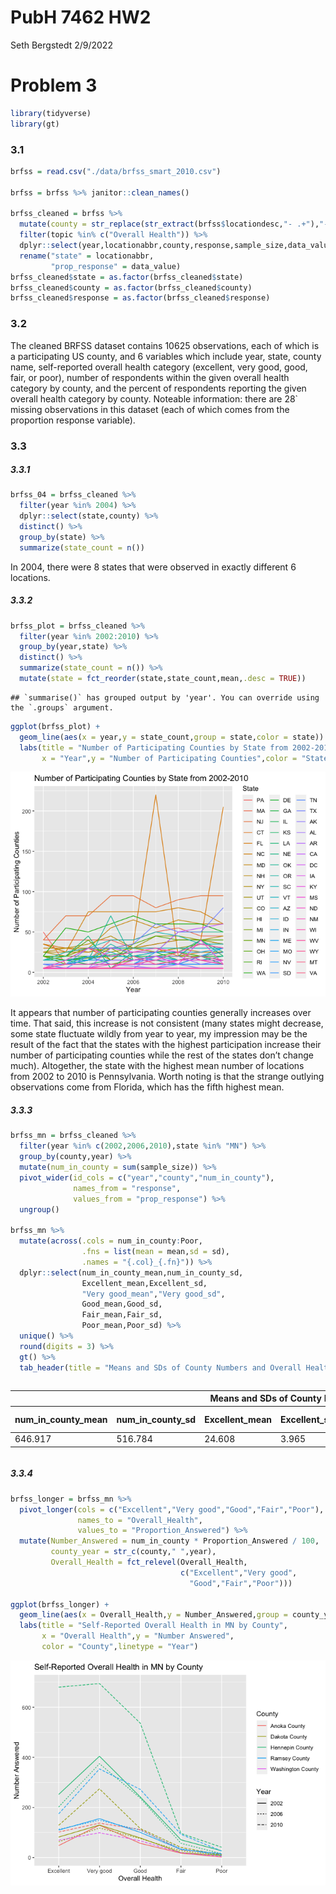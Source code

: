 PubH 7462 HW2
================
Seth Bergstedt
2/9/2022

# Problem 3

``` r
library(tidyverse)
library(gt)
```

### 3.1

``` r
brfss = read.csv("./data/brfss_smart_2010.csv")

brfss = brfss %>% janitor::clean_names()

brfss_cleaned = brfss %>%
  mutate(county = str_replace(str_extract(brfss$locationdesc,"- .+"),"- ","")) %>%
  filter(topic %in% c("Overall Health")) %>%
  dplyr::select(year,locationabbr,county,response,sample_size,data_value) %>%
  rename("state" = locationabbr,
         "prop_response" = data_value) 
brfss_cleaned$state = as.factor(brfss_cleaned$state)
brfss_cleaned$county = as.factor(brfss_cleaned$county)
brfss_cleaned$response = as.factor(brfss_cleaned$response)
```

### 3.2

The cleaned BRFSS dataset contains 10625 observations, each of which is
a participating US county, and 6 variables which include year, state,
county name, self-reported overall health category (excellent, very
good, good, fair, or poor), number of respondents within the given
overall health category by county, and the percent of respondents
reporting the given overall health category by county. Noteable
information: there are 28\` missing observations in this dataset (each
of which comes from the proportion response variable).

### 3.3

##### 3.3.1

``` r
brfss_04 = brfss_cleaned %>%
  filter(year %in% 2004) %>%
  dplyr::select(state,county) %>%
  distinct() %>%
  group_by(state) %>%
  summarize(state_count = n())
```

In 2004, there were 8 states that were observed in exactly different 6
locations.

##### 3.3.2

``` r
brfss_plot = brfss_cleaned %>%
  filter(year %in% 2002:2010) %>%
  group_by(year,state) %>%
  distinct() %>%
  summarize(state_count = n()) %>%
  mutate(state = fct_reorder(state,state_count,mean,.desc = TRUE))
```

    ## `summarise()` has grouped output by 'year'. You can override using the `.groups` argument.

``` r
ggplot(brfss_plot) + 
  geom_line(aes(x = year,y = state_count,group = state,color = state)) + 
  labs(title = "Number of Participating Counties by State from 2002-2010",
       x = "Year",y = "Number of Participating Counties",color = "State")
```

![](pubh7462_hw2_files/figure-gfm/3.3.2-1.png)<!-- -->

It appears that number of participating counties generally increases
over time. That said, this increase is not consistent (many states might
decrease, some state fluctuate wildly from year to year, my impression
may be the result of the fact that the states with the highest
participation increase their number of participating counties while the
rest of the states don’t change much). Altogether, the state with the
highest mean number of locations from 2002 to 2010 is Pennsylvania.
Worth noting is that the strange outlying observations come from
Florida, which has the fifth highest mean.

##### 3.3.3

``` r
brfss_mn = brfss_cleaned %>%
  filter(year %in% c(2002,2006,2010),state %in% "MN") %>%
  group_by(county,year) %>%
  mutate(num_in_county = sum(sample_size)) %>%
  pivot_wider(id_cols = c("year","county","num_in_county"),
              names_from = "response",
              values_from = "prop_response") %>%
  ungroup()

brfss_mn %>%
  mutate(across(.cols = num_in_county:Poor,
                .fns = list(mean = mean,sd = sd),
                .names = "{.col}_{.fn}")) %>%
  dplyr::select(num_in_county_mean,num_in_county_sd,
                Excellent_mean,Excellent_sd,
                "Very good_mean","Very good_sd",
                Good_mean,Good_sd,
                Fair_mean,Fair_sd,
                Poor_mean,Poor_sd) %>%
  unique() %>%
  round(digits = 3) %>%
  gt() %>%
  tab_header(title = "Means and SDs of County Numbers and Overall Health Response Proportions")
```

<div id="clpdugbcgo" style="overflow-x:auto;overflow-y:auto;width:auto;height:auto;">
<style>html {
  font-family: -apple-system, BlinkMacSystemFont, 'Segoe UI', Roboto, Oxygen, Ubuntu, Cantarell, 'Helvetica Neue', 'Fira Sans', 'Droid Sans', Arial, sans-serif;
}

#clpdugbcgo .gt_table {
  display: table;
  border-collapse: collapse;
  margin-left: auto;
  margin-right: auto;
  color: #333333;
  font-size: 16px;
  font-weight: normal;
  font-style: normal;
  background-color: #FFFFFF;
  width: auto;
  border-top-style: solid;
  border-top-width: 2px;
  border-top-color: #A8A8A8;
  border-right-style: none;
  border-right-width: 2px;
  border-right-color: #D3D3D3;
  border-bottom-style: solid;
  border-bottom-width: 2px;
  border-bottom-color: #A8A8A8;
  border-left-style: none;
  border-left-width: 2px;
  border-left-color: #D3D3D3;
}

#clpdugbcgo .gt_heading {
  background-color: #FFFFFF;
  text-align: center;
  border-bottom-color: #FFFFFF;
  border-left-style: none;
  border-left-width: 1px;
  border-left-color: #D3D3D3;
  border-right-style: none;
  border-right-width: 1px;
  border-right-color: #D3D3D3;
}

#clpdugbcgo .gt_title {
  color: #333333;
  font-size: 125%;
  font-weight: initial;
  padding-top: 4px;
  padding-bottom: 4px;
  border-bottom-color: #FFFFFF;
  border-bottom-width: 0;
}

#clpdugbcgo .gt_subtitle {
  color: #333333;
  font-size: 85%;
  font-weight: initial;
  padding-top: 0;
  padding-bottom: 6px;
  border-top-color: #FFFFFF;
  border-top-width: 0;
}

#clpdugbcgo .gt_bottom_border {
  border-bottom-style: solid;
  border-bottom-width: 2px;
  border-bottom-color: #D3D3D3;
}

#clpdugbcgo .gt_col_headings {
  border-top-style: solid;
  border-top-width: 2px;
  border-top-color: #D3D3D3;
  border-bottom-style: solid;
  border-bottom-width: 2px;
  border-bottom-color: #D3D3D3;
  border-left-style: none;
  border-left-width: 1px;
  border-left-color: #D3D3D3;
  border-right-style: none;
  border-right-width: 1px;
  border-right-color: #D3D3D3;
}

#clpdugbcgo .gt_col_heading {
  color: #333333;
  background-color: #FFFFFF;
  font-size: 100%;
  font-weight: normal;
  text-transform: inherit;
  border-left-style: none;
  border-left-width: 1px;
  border-left-color: #D3D3D3;
  border-right-style: none;
  border-right-width: 1px;
  border-right-color: #D3D3D3;
  vertical-align: bottom;
  padding-top: 5px;
  padding-bottom: 6px;
  padding-left: 5px;
  padding-right: 5px;
  overflow-x: hidden;
}

#clpdugbcgo .gt_column_spanner_outer {
  color: #333333;
  background-color: #FFFFFF;
  font-size: 100%;
  font-weight: normal;
  text-transform: inherit;
  padding-top: 0;
  padding-bottom: 0;
  padding-left: 4px;
  padding-right: 4px;
}

#clpdugbcgo .gt_column_spanner_outer:first-child {
  padding-left: 0;
}

#clpdugbcgo .gt_column_spanner_outer:last-child {
  padding-right: 0;
}

#clpdugbcgo .gt_column_spanner {
  border-bottom-style: solid;
  border-bottom-width: 2px;
  border-bottom-color: #D3D3D3;
  vertical-align: bottom;
  padding-top: 5px;
  padding-bottom: 5px;
  overflow-x: hidden;
  display: inline-block;
  width: 100%;
}

#clpdugbcgo .gt_group_heading {
  padding: 8px;
  color: #333333;
  background-color: #FFFFFF;
  font-size: 100%;
  font-weight: initial;
  text-transform: inherit;
  border-top-style: solid;
  border-top-width: 2px;
  border-top-color: #D3D3D3;
  border-bottom-style: solid;
  border-bottom-width: 2px;
  border-bottom-color: #D3D3D3;
  border-left-style: none;
  border-left-width: 1px;
  border-left-color: #D3D3D3;
  border-right-style: none;
  border-right-width: 1px;
  border-right-color: #D3D3D3;
  vertical-align: middle;
}

#clpdugbcgo .gt_empty_group_heading {
  padding: 0.5px;
  color: #333333;
  background-color: #FFFFFF;
  font-size: 100%;
  font-weight: initial;
  border-top-style: solid;
  border-top-width: 2px;
  border-top-color: #D3D3D3;
  border-bottom-style: solid;
  border-bottom-width: 2px;
  border-bottom-color: #D3D3D3;
  vertical-align: middle;
}

#clpdugbcgo .gt_from_md > :first-child {
  margin-top: 0;
}

#clpdugbcgo .gt_from_md > :last-child {
  margin-bottom: 0;
}

#clpdugbcgo .gt_row {
  padding-top: 8px;
  padding-bottom: 8px;
  padding-left: 5px;
  padding-right: 5px;
  margin: 10px;
  border-top-style: solid;
  border-top-width: 1px;
  border-top-color: #D3D3D3;
  border-left-style: none;
  border-left-width: 1px;
  border-left-color: #D3D3D3;
  border-right-style: none;
  border-right-width: 1px;
  border-right-color: #D3D3D3;
  vertical-align: middle;
  overflow-x: hidden;
}

#clpdugbcgo .gt_stub {
  color: #333333;
  background-color: #FFFFFF;
  font-size: 100%;
  font-weight: initial;
  text-transform: inherit;
  border-right-style: solid;
  border-right-width: 2px;
  border-right-color: #D3D3D3;
  padding-left: 12px;
}

#clpdugbcgo .gt_summary_row {
  color: #333333;
  background-color: #FFFFFF;
  text-transform: inherit;
  padding-top: 8px;
  padding-bottom: 8px;
  padding-left: 5px;
  padding-right: 5px;
}

#clpdugbcgo .gt_first_summary_row {
  padding-top: 8px;
  padding-bottom: 8px;
  padding-left: 5px;
  padding-right: 5px;
  border-top-style: solid;
  border-top-width: 2px;
  border-top-color: #D3D3D3;
}

#clpdugbcgo .gt_grand_summary_row {
  color: #333333;
  background-color: #FFFFFF;
  text-transform: inherit;
  padding-top: 8px;
  padding-bottom: 8px;
  padding-left: 5px;
  padding-right: 5px;
}

#clpdugbcgo .gt_first_grand_summary_row {
  padding-top: 8px;
  padding-bottom: 8px;
  padding-left: 5px;
  padding-right: 5px;
  border-top-style: double;
  border-top-width: 6px;
  border-top-color: #D3D3D3;
}

#clpdugbcgo .gt_striped {
  background-color: rgba(128, 128, 128, 0.05);
}

#clpdugbcgo .gt_table_body {
  border-top-style: solid;
  border-top-width: 2px;
  border-top-color: #D3D3D3;
  border-bottom-style: solid;
  border-bottom-width: 2px;
  border-bottom-color: #D3D3D3;
}

#clpdugbcgo .gt_footnotes {
  color: #333333;
  background-color: #FFFFFF;
  border-bottom-style: none;
  border-bottom-width: 2px;
  border-bottom-color: #D3D3D3;
  border-left-style: none;
  border-left-width: 2px;
  border-left-color: #D3D3D3;
  border-right-style: none;
  border-right-width: 2px;
  border-right-color: #D3D3D3;
}

#clpdugbcgo .gt_footnote {
  margin: 0px;
  font-size: 90%;
  padding: 4px;
}

#clpdugbcgo .gt_sourcenotes {
  color: #333333;
  background-color: #FFFFFF;
  border-bottom-style: none;
  border-bottom-width: 2px;
  border-bottom-color: #D3D3D3;
  border-left-style: none;
  border-left-width: 2px;
  border-left-color: #D3D3D3;
  border-right-style: none;
  border-right-width: 2px;
  border-right-color: #D3D3D3;
}

#clpdugbcgo .gt_sourcenote {
  font-size: 90%;
  padding: 4px;
}

#clpdugbcgo .gt_left {
  text-align: left;
}

#clpdugbcgo .gt_center {
  text-align: center;
}

#clpdugbcgo .gt_right {
  text-align: right;
  font-variant-numeric: tabular-nums;
}

#clpdugbcgo .gt_font_normal {
  font-weight: normal;
}

#clpdugbcgo .gt_font_bold {
  font-weight: bold;
}

#clpdugbcgo .gt_font_italic {
  font-style: italic;
}

#clpdugbcgo .gt_super {
  font-size: 65%;
}

#clpdugbcgo .gt_footnote_marks {
  font-style: italic;
  font-weight: normal;
  font-size: 65%;
}
</style>
<table class="gt_table">
  <thead class="gt_header">
    <tr>
      <th colspan="12" class="gt_heading gt_title gt_font_normal gt_bottom_border" style>Means and SDs of County Numbers and Overall Health Response Proportions</th>
    </tr>
    
  </thead>
  <thead class="gt_col_headings">
    <tr>
      <th class="gt_col_heading gt_columns_bottom_border gt_right" rowspan="1" colspan="1">num_in_county_mean</th>
      <th class="gt_col_heading gt_columns_bottom_border gt_right" rowspan="1" colspan="1">num_in_county_sd</th>
      <th class="gt_col_heading gt_columns_bottom_border gt_right" rowspan="1" colspan="1">Excellent_mean</th>
      <th class="gt_col_heading gt_columns_bottom_border gt_right" rowspan="1" colspan="1">Excellent_sd</th>
      <th class="gt_col_heading gt_columns_bottom_border gt_right" rowspan="1" colspan="1">Very good_mean</th>
      <th class="gt_col_heading gt_columns_bottom_border gt_right" rowspan="1" colspan="1">Very good_sd</th>
      <th class="gt_col_heading gt_columns_bottom_border gt_right" rowspan="1" colspan="1">Good_mean</th>
      <th class="gt_col_heading gt_columns_bottom_border gt_right" rowspan="1" colspan="1">Good_sd</th>
      <th class="gt_col_heading gt_columns_bottom_border gt_right" rowspan="1" colspan="1">Fair_mean</th>
      <th class="gt_col_heading gt_columns_bottom_border gt_right" rowspan="1" colspan="1">Fair_sd</th>
      <th class="gt_col_heading gt_columns_bottom_border gt_right" rowspan="1" colspan="1">Poor_mean</th>
      <th class="gt_col_heading gt_columns_bottom_border gt_right" rowspan="1" colspan="1">Poor_sd</th>
    </tr>
  </thead>
  <tbody class="gt_table_body">
    <tr><td class="gt_row gt_right">646.917</td>
<td class="gt_row gt_right">516.784</td>
<td class="gt_row gt_right">24.608</td>
<td class="gt_row gt_right">3.965</td>
<td class="gt_row gt_right">40.2</td>
<td class="gt_row gt_right">5.101</td>
<td class="gt_row gt_right">25.425</td>
<td class="gt_row gt_right">2.473</td>
<td class="gt_row gt_right">7.425</td>
<td class="gt_row gt_right">1.413</td>
<td class="gt_row gt_right">2.358</td>
<td class="gt_row gt_right">0.869</td></tr>
  </tbody>
  
  
</table>
</div>

##### 3.3.4

``` r
brfss_longer = brfss_mn %>%
  pivot_longer(cols = c("Excellent","Very good","Good","Fair","Poor"),
               names_to = "Overall_Health",
               values_to = "Proportion_Answered") %>%
  mutate(Number_Answered = num_in_county * Proportion_Answered / 100,
         county_year = str_c(county," ",year),
         Overall_Health = fct_relevel(Overall_Health,
                                      c("Excellent","Very good",
                                        "Good","Fair","Poor")))

ggplot(brfss_longer) +
  geom_line(aes(x = Overall_Health,y = Number_Answered,group = county_year,color = county,linetype = factor(year))) + 
  labs(title = "Self-Reported Overall Health in MN by County",
       x = "Overall Health",y = "Number Answered",
       color = "County",linetype = "Year")
```

![](pubh7462_hw2_files/figure-gfm/3.3.4-1.png)<!-- -->
